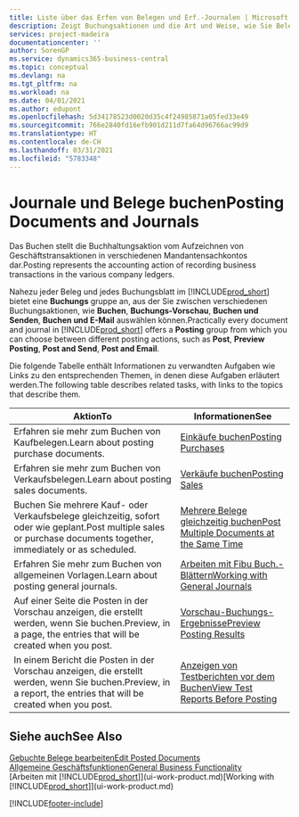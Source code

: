 ```yaml
---
title: Liste über das Erfen von Belegen und Erf.-Journalen | Microsoft Docs
description: Zeigt Buchungsaktionen und die Art und Weise, wie Sie Belege und Erf.-Journale buchen können.
services: project-madeira
documentationcenter: ''
author: SorenGP
ms.service: dynamics365-business-central
ms.topic: conceptual
ms.devlang: na
ms.tgt_pltfrm: na
ms.workload: na
ms.date: 04/01/2021
ms.author: edupont
ms.openlocfilehash: 5d34178523d0020d35c4f24985871a05fed33e49
ms.sourcegitcommit: 766e2840fd16efb901d211d7fa64d96766ac99d9
ms.translationtype: HT
ms.contentlocale: de-CH
ms.lasthandoff: 03/31/2021
ms.locfileid: "5783348"
---
```

# <a name="posting-documents-and-journals"></a><span data-ttu-id="4c358-103">Journale und Belege buchen</span><span class="sxs-lookup"><span data-stu-id="4c358-103">Posting Documents and Journals</span></span>
<span data-ttu-id="4c358-104">Das Buchen stellt die Buchhaltungsaktion vom Aufzeichnen von Geschäftstransaktionen in verschiedenen Mandantensachkontos dar.</span><span class="sxs-lookup"><span data-stu-id="4c358-104">Posting represents the accounting action of recording business transactions in the various company ledgers.</span></span>

<span data-ttu-id="4c358-105">Nahezu jeder Beleg und jedes Buchungsblatt im [!INCLUDE[prod_short](includes/prod_short.md)] bietet eine **Buchungs** gruppe an, aus der Sie zwischen verschiedenen Buchungsaktionen, wie **Buchen**, **Buchungs-Vorschau**, **Buchen und Senden**, **Buchen und E-Mail** auswählen können.</span><span class="sxs-lookup"><span data-stu-id="4c358-105">Practically every document and journal in [!INCLUDE[prod_short](includes/prod_short.md)] offers a **Posting** group from which you can choose between different posting actions, such as **Post**, **Preview Posting**, **Post and Send**, **Post and Email**.</span></span>

<span data-ttu-id="4c358-106">Die folgende Tabelle enthält Informationen zu verwandten Aufgaben wie Links zu den entsprechenden Themen, in denen diese Aufgaben erläutert werden.</span><span class="sxs-lookup"><span data-stu-id="4c358-106">The following table describes related tasks, with links to the topics that describe them.</span></span>

| <span data-ttu-id="4c358-107">Aktion</span><span class="sxs-lookup"><span data-stu-id="4c358-107">To</span></span> | <span data-ttu-id="4c358-108">Informationen</span><span class="sxs-lookup"><span data-stu-id="4c358-108">See</span></span> |
| --- | --- |
| <span data-ttu-id="4c358-109">Erfahren sie mehr zum Buchen von Kaufbelegen.</span><span class="sxs-lookup"><span data-stu-id="4c358-109">Learn about posting purchase documents.</span></span> |[<span data-ttu-id="4c358-110">Einkäufe buchen</span><span class="sxs-lookup"><span data-stu-id="4c358-110">Posting Purchases</span></span>](ui-post-purchases.md) |
| <span data-ttu-id="4c358-111">Erfahren sie mehr zum Buchen von Verkaufsbelegen.</span><span class="sxs-lookup"><span data-stu-id="4c358-111">Learn about posting sales documents.</span></span> |[<span data-ttu-id="4c358-112">Verkäufe buchen</span><span class="sxs-lookup"><span data-stu-id="4c358-112">Posting Sales</span></span>](ui-post-sales.md) |
| <span data-ttu-id="4c358-113">Buchen Sie mehrere Kauf- oder Verkaufsbelege gleichzeitig, sofort oder wie geplant.</span><span class="sxs-lookup"><span data-stu-id="4c358-113">Post multiple sales or purchase documents together, immediately or as scheduled.</span></span>|[<span data-ttu-id="4c358-114">Mehrere Belege gleichzeitig buchen</span><span class="sxs-lookup"><span data-stu-id="4c358-114">Post Multiple Documents at the Same Time</span></span>](ui-batch-posting.md)|
| <span data-ttu-id="4c358-115">Erfahren Sie mehr zum Buchen von allgemeinen Vorlagen.</span><span class="sxs-lookup"><span data-stu-id="4c358-115">Learn about posting general journals.</span></span> |[<span data-ttu-id="4c358-116">Arbeiten mit Fibu Buch.-Blättern</span><span class="sxs-lookup"><span data-stu-id="4c358-116">Working with General Journals</span></span>](ui-work-general-journals.md) |
| <span data-ttu-id="4c358-117">Auf einer Seite die Posten in der Vorschau anzeigen, die erstellt werden, wenn Sie buchen.</span><span class="sxs-lookup"><span data-stu-id="4c358-117">Preview, in a page, the entries that will be created when you post.</span></span> |[<span data-ttu-id="4c358-118">Vorschau-Buchungs-Ergebnisse</span><span class="sxs-lookup"><span data-stu-id="4c358-118">Preview Posting Results</span></span>](ui-how-preview-post-results.md) |
| <span data-ttu-id="4c358-119">In einem Bericht die Posten in der Vorschau anzeigen, die erstellt werden, wenn Sie buchen.</span><span class="sxs-lookup"><span data-stu-id="4c358-119">Preview, in a report, the entries that will be created when you post.</span></span> |[<span data-ttu-id="4c358-120">Anzeigen von Testberichten vor dem Buchen</span><span class="sxs-lookup"><span data-stu-id="4c358-120">View Test Reports Before Posting</span></span>](ui-how-view-test-reports-posting.md) |

## <a name="see-also"></a><span data-ttu-id="4c358-121">Siehe auch</span><span class="sxs-lookup"><span data-stu-id="4c358-121">See Also</span></span>
[<span data-ttu-id="4c358-122">Gebuchte Belege bearbeiten</span><span class="sxs-lookup"><span data-stu-id="4c358-122">Edit Posted Documents</span></span>](across-edit-posted-document.md)  
[<span data-ttu-id="4c358-123">Allgemeine Geschäftsfunktionen</span><span class="sxs-lookup"><span data-stu-id="4c358-123">General Business Functionality</span></span>](ui-across-business-areas.md)  
<span data-ttu-id="4c358-124">[Arbeiten mit [!INCLUDE[prod_short](includes/prod_short.md)]](ui-work-product.md)</span><span class="sxs-lookup"><span data-stu-id="4c358-124">[Working with [!INCLUDE[prod_short](includes/prod_short.md)]](ui-work-product.md)</span></span>


[!INCLUDE[footer-include](includes/footer-banner.md)]